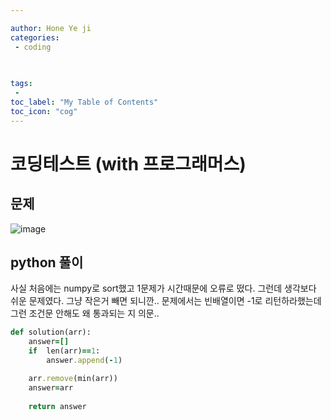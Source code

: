 ```yaml
---

author: Hone Ye ji
categories: 
 - coding
  
 

tags: 
 - 
toc_label: "My Table of Contents"
toc_icon: "cog"
---
```


# 코딩테스트 (with 프로그래머스)

## 문제

![image](https://user-images.githubusercontent.com/45659433/156724027-f2e56f1b-9af7-427e-8455-5eb8d24eb042.png)

##  python 풀이 

사실 처음에는 numpy로 sort했고 1문제가 시간때문에 오류로 떴다.
그런데 생각보다 쉬운 문제였다. 그냥 작은거 빼면 되니깐..
문제에서는 빈배열이면 -1로 리턴하라했는데 그런 조건문 안해도 왜 통과되는 지 의문..
```ruby
def solution(arr):
    answer=[]
    if  len(arr)==1:
	    answer.append(-1)

    arr.remove(min(arr))
    answer=arr
   
    return answer
```

<!--stackedit_data:
eyJoaXN0b3J5IjpbMTcwODg1Mjc3MV19
-->